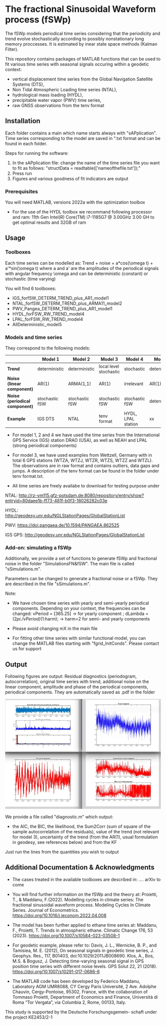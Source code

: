 # The fractional Sinusoidal Waveform process (fSWp)

The fSWp models periodical time series considering that the periodicity and trend evolve stochastically according to possibly nonstationary long memory proccesses. It is estimated by inear state space methods (Kalman Filter).

This repository contains packages of MATLAB functions that can be used to fit various time series with seasonal signals occuring within a geodetic context: 
* vertical displacement time series from the Global Navigation Satellite Systems (DTS), 
* Non Tidal Atmospheric Loading time series (NTAL), 
* hydrological mass loading (HYDL), 
* precipitable water vapor (PWV) time series, 
* raw GNSS observations from the tenv format

## Installation

Each folder contains a main which name starts always with "sAPplication". 
Time series corresponding to the model are saved in ".txt format and can be found in each folder.

Steps for running the software:
1. In the sAPplication file: change the name of the time series file you want to fit as follows: 
"structData = readtable(['nameofthefile.txt']);"
2. Press run
3. Figures and various goodness of fit indicators are output

### Prerequisites

You will need MATLAB, versions 2022a with the optimization toolbox

* For the use of the HYDL toolbox we recommand following processor and ram: 11th Gen Intel(R) Core(TM) i7-1185G7 @ 3.00GHz   3.00 GH to get optimal results
and 32GB of ram


## Usage

### Toolboxes

Each time series can be modelled as: Trend + noise + a*cos(\omega t) + a'*sin(\omega t) 
where a and a' are the amplitudes of the periodical signals with angular frequency \omega and can be deterministic (constant) or stochastic (time varying)

You will find 6 toolboxes:
* IGS_forfSW_DETERM_TREND_plus_AR1_model1
* NTAL_forfSW_DETERM_TREND_plus_ARMA11_model2
* PWV_Pangea_DETERM_TREND_plus_AR1_model1
* HYDL_forFSW_RW_TREND_model4
* LPAL_forFSW_RW_TREND_model4
* AllDeterministic_model5

### Models and time series

They correspond to the following models:


|   | **Model 1** | **Model 2** | **Model 3** |**Model 4** |**Model 5** |
| ------------- | ------------- | ------------- | ------------- |------------- | ------------- |
|**Trend** |  deterministic |deterministic|local level stochastic|stochastic|deterministic
|**Noise (linear component)**   |  AR(1) |ARMA(1,1) |AR(1) |irrelevant |AR(1) |
|**Noise (periodical component)**  | stochastic fSW  |stochastic fSW  |stochastic fSW  |stochastic fSW  |deterministic  |
|**Example**   |  IGS DTS | NTAL | tenv format | HYDL, LPAL station | xx |


* For model 1, 2 and 4 we have used the time series from the International GPS Service (IGS) station DRAO (USA), as well as NEAH and LPAL (strong periodical components)

* For model 3, we have used examples from Wettzell, Germany with in total 6 GPS stations (WTZA, WTZJ, WTZR, WTZS, WTZZ and WTZL). The observations are in raw format and contains outliers, data gaps and jumps. A description of the tenv format can be found in the folder under tenv format.txt. 

* All time series are freely availabe to download for testing purpose under

NTAL: 
		<http://rz-vm115.gfz-potsdam.de:8080/repository/entry/show?entryid=80daee1b-ff73-481f-b0f3-18026282c03e>
			
HYDL:  
		<http://geodesy.unr.edu/NGLStationPages/GlobalStationList>
		
PWV: 
		<https://doi.pangaea.de/10.1594/PANGAEA.862525>
		
IGS GPS: 
		<http://geodesy.unr.edu/NGLStationPages/GlobalStationList>


### Add-on: simulating a fSWp

Additionally, we provide a set of functions to generate fSWp and fractional noise in the folder "SimulationsFN&fSW". The main file is called "sSimulations.m". 

Parameters can be changed to generate a fractional noise or a fSWp. They are described in the file "sSimulations.m".


Note:
*  We have chosen time series with yearly and semi-yearly periodical components. Depending on your context, the frequencies can be changed:
vPeriod  = [365.25] -> for yearly component ;
dLambda  = (2*pi./vPeriod)*(1:harm); -> harm=2 for semi- and yearly components

* Please avoid changing mX in the main file
* For fitting other time series with similar functional model, you can change the MATLAB files starting with "fgrid_InitConds". Please contact us for support 

## Output

Following figures are output:
Residual diagnostics (periodogram, autocorrelation), original time series with trend, additional noise on the linear component, amplitude and phase of the periodical components, periodical components.
They are automatically saved as .pdf in the folder

![My Image](figure_output.jpg)


We provide a file called "diagnostic.m" which output:

* the AIC, the BIC, the likelihood, the Sum2Corr (sum of square of the sample autocorrelation of the residuals), value of the trend (not relevant for model 3), uncertainty of the trend (from the AR(1), usual formulation in geodesy, see references below) and from the KF

Just run the lines from the quantities you wish to output

## Additional Documentation & Acknowledgments

* The cases treated in the available toolboxes are described in:
.... arXiv to come

* You will find further information on the fSWp and the theory at:
Proietti, T., & Maddanu, F.(2022). Modelling cycles in climate series: The fractional sinusoidal waveform process. Modeling Cycles In Climate Series. Journal of Econometrics. https://doi.org/10.1016/j.jeconom.2022.04.008

* The model has been further applied to ethane time series at:
  Maddanu, F., Proietti, T. Trends in atmospheric ethane. Climatic Change 176, 53 (2023). https://doi.org/10.1007/s10584-023-03508-1

* For geodetic example, please refer to: 
Davis, J. L., Wernicke, B. P., and Tamisiea, M. E. (2012), On seasonal signals in geodetic time series, J. Geophys. Res., 117, B01403, doi:10.1029/2011JB008690.
Klos, A., Bos, M.S. & Bogusz, J. Detecting time-varying seasonal signal in GPS position time series with different noise levels. GPS Solut 22, 21 (2018). https://doi.org/10.1007/s10291-017-0686-6

* The MATLAB code has been developed by Federico Maddanu, Laboratory AGM UMR8088, CY Cergy Paris Université, 2 Ave. Adolphe Chauvin, Cergy-Pontoise, 95302, France, with the collaboration of Tommaso Proietti, Department of Economics and Finance, Università di Roma “Tor Vergata”, via Columbia 2, Rome, 00133, Italy.
  
This study is supported by the Deutsche Forschungsgemein-
schaft under the project KE2453/2-1
